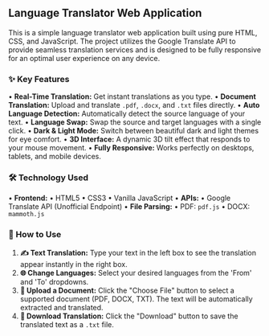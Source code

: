 
## **Language Translator Web Application**

This is a simple language translator web application built using pure HTML, CSS, and JavaScript. The project utilizes the Google Translate API to provide seamless translation services and is designed to be fully responsive for an optimal user experience on any device.

### **✨ Key Features**

• **Real-Time Translation:** Get instant translations as you type.
• **Document Translation:** Upload and translate `.pdf`, `.docx`, and `.txt` files directly.
• **Auto Language Detection:** Automatically detect the source language of your text.
• **Language Swap:** Swap the source and target languages with a single click.
• **Dark & Light Mode:** Switch between beautiful dark and light themes for eye comfort.
• **3D Interface:** A dynamic 3D tilt effect that responds to your mouse movement.
• **Fully Responsive:** Works perfectly on desktops, tablets, and mobile devices.

### **🛠️ Technology Used**

• **Frontend:**
  • HTML5
  • CSS3
  • Vanilla JavaScript
• **APIs:**
  • Google Translate API (Unofficial Endpoint)
• **File Parsing:**
  • PDF: `pdf.js`
  • DOCX: `mammoth.js`

### **📄 How to Use**

1.  **✍️ Text Translation:** Type your text in the left box to see the translation appear instantly in the right box.
2.  **🌐 Change Languages:** Select your desired languages from the 'From' and 'To' dropdowns.
3.  **📂 Upload a Document:** Click the "Choose File" button to select a supported document (PDF, DOCX, TXT). The text will be automatically extracted and translated.
4.  **💾 Download Translation:** Click the "Download" button to save the translated text as a `.txt` file.